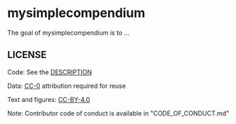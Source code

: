 # mysimplecompendium

<!-- badges: start -->
<!-- badges: end -->

The goal of mysimplecompendium is to ...
## LICENSE
Code: See the [DESCRIPTION](DESCRIPTION)

Data: [CC-0](https://creativecommons.org/share-your-work/public-domain/cc0/) attribution required for reuse

Text and figures: [CC-BY-4.0](https://creativecommons.org/licenses/by/4.0/)


Note: Contributor code of conduct is available in "CODE_OF_CONDUCT.md"


